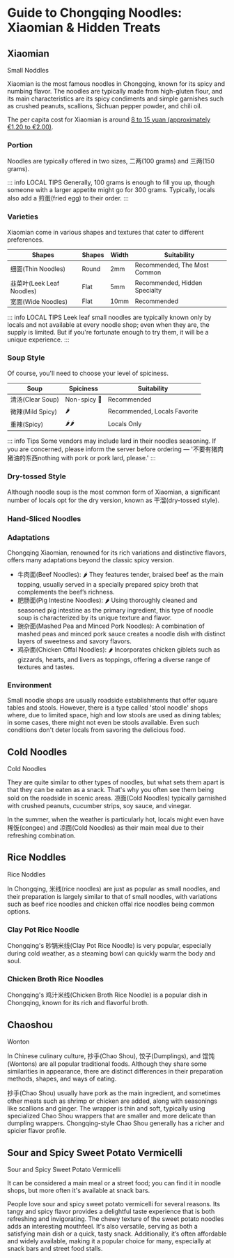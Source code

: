 # Guide to Chongqing Noodles: Xiaomian & Hidden Treats

## Xiaomian

<Chinese word="小面">
<template #pinyin>xiǎo miàn</template>
<template #ipa>/ʃəʊ miːn/</template>
Small Noddles
</Chinese>

Xiaomian is the most famous noodles in Chongqing, known for its spicy and numbing flavor. The noodles are typically made from high-gluten flour, and its main characteristics are its spicy condiments and simple garnishes such as crushed peanuts, scallions, Sichuan pepper powder, and chili oil.

<YouTube link="https://youtu.be/ZehhL5mXV4c?si=KvMraWn0R9m9woSD&t=80">
<template #cover><img src="../../assets/youtube/my-italian-family-tried-chongqing-noodles-for-the-first-time.jpg" /></template>
<template #title>My Italian Family Tried Chongqing Noodles for the First Time</template>
<template #author>Luca&Rachele</template>
<template #description>My Italian family's first visit to the mountain city of Chongqing, marveling at its beauty! Chongqing noodles really suit Italian palates.</template>
</YouTube>

The per capita cost for Xiaomian is around <u>8 to 15 yuan (approximately €1.20 to €2.00)</u>.

### Portion

Noodles are typically offered in two sizes, <Speech>二两</Speech>(100 grams) and <Speech>三两</Speech>(150 grams).

::: info LOCAL TIPS
Generally, 100 grams is enough to fill you up, though someone with a larger appetite might go for 300 grams. Typically, locals also add a <Speech>煎蛋</Speech>(fried egg) to their order.
:::

### Varieties

Xiaomian come in various shapes and textures that cater to different preferences. 

<table>
  <thead>
    <tr>
      <th>Shapes</th>
      <th>Shapes</th>
      <th>Width</th>
      <th>Suitability</th>
    </tr>
  </thead>
  <tbody>
    <tr>
      <td><Speech>细面</Speech>(Thin Noodles)</td>
      <td>Round</td>
      <td>2mm</td>
      <td>Recommended, The Most Common</td>
    </tr>
    <tr>
      <td><Speech>韭菜叶</Speech>(Leek Leaf Noodles)</td>
      <td>Flat</td>
      <td>5mm</td>
      <td>Recommended, Hidden Specialty</td>
    </tr>
    <tr>
      <td><Speech>宽面</Speech>(Wide Noodles)</td>
      <td>Flat</td>
      <td>10mm</td>
      <td>Recommended</td>
    </tr>
  </tbody>
</table>

::: info LOCAL TIPS
Leek leaf small noodles are typically known only by locals and not available at every noodle shop; even when they are, the supply is limited. But if you're fortunate enough to try them, it will be a unique experience.
:::

### Soup Style

Of course, you'll need to choose your level of spiciness.

<table>
  <thead>
    <tr>
      <th>Soup</th>
      <th>Spiciness</th>
      <th>Suitability</th>
    </tr>
  </thead>
  <tbody>
    <tr>
      <td><Speech>清汤</Speech>(Clear Soup)</td>
      <td>Non-spicy 🥬</td>
      <td>Recommended</td>
    </tr>
    <tr>
      <td><Speech>微辣</Speech>(Mild Spicy)</td>
      <td>🌶️</td>
      <td>Recommended, Locals Favorite</td>
    </tr>
    <tr>
      <td><Speech>重辣</Speech>(Spicy)</td>
      <td>🌶️🌶️</td>
      <td>Locals Only</td>
    </tr>
  </tbody>
</table>

::: info Tips
Some vendors may include lard in their noodles seasoning. If you are concerned, please inform the server before ordering — '<Speech>不要有猪肉猪油的东西</Speech>nothing with pork or pork lard, please.'
:::

### Dry-tossed Style

Although noodle soup is the most common form of Xiaomian, a significant number of locals opt for the dry version, known as <Speech as="甘溜">干溜</Speech>(dry-tossed style).

### Hand-Sliced Noodles

### Adaptations

Chongqing Xiaomian, renowned for its rich variations and distinctive flavors, offers many adaptations beyond the classic spicy version. 
- <Speech>牛肉面</Speech>(Beef Noodles): 🌶️ They features tender, braised beef as the main topping, usually served in a specially prepared spicy broth that complements the beef’s richness.
- <Speech>肥肠面</Speech>(Pig Intestine Noodles): 🌶️ Using thoroughly cleaned and seasoned pig intestine as the primary ingredient, this type of noodle soup is characterized by its unique texture and flavor.
- <Speech>豌杂面</Speech>(Mashed Pea and Minced Pork Noodles): A combination of mashed peas and minced pork sauce creates a noodle dish with distinct layers of sweetness and savory flavors.
- <Speech>鸡杂面</Speech>(Chicken Offal Noodles): 🌶️ Incorporates chicken giblets such as gizzards, hearts, and livers as toppings, offering a diverse range of textures and tastes.

<YouTube link="https://youtu.be/NX7Pjd92Hdo?si=s9VLFz8GuSKzzjOt&t=168">
<template #cover><img src="../../assets/youtube/i-found-heaven-in-chongqing.jpg" /></template>
<template #title>I found heaven in Chongqing and I'M NEVER LEAVING!</template>
<template #author>Blondie in China</template>
<template #description>I'm taking on the challenge of seeing how much delicious food I can get for 50 RMB. Sitting on the curb next to the surreal 3D cityscape, eating Chongqing noodles, is truly a fantastic experience.</template>
</YouTube>

### Environment

Small noodle shops are usually roadside establishments that offer square tables and stools. However, there is a type called 'stool noodle' shops where, due to limited space, high and low stools are used as dining tables; in some cases, there might not even be stools available. Even such conditions don't deter locals from savoring the delicious food.

## Cold Noodles

<Chinese word="凉面">
<template #pinyin>liáng miàn</template>
Cold Noodles
</Chinese>

They are quite similar to other types of noodles, but what sets them apart is that they can be eaten as a snack. That's why you often see them being sold on the roadside in scenic areas. <Speech>凉面</Speech>(Cold Noodles) typically garnished with crushed peanuts, cucumber strips, soy sauce, and vinegar.

In the summer, when the weather is particularly hot, locals might even have <Speech>稀饭</Speech>(congee) and <Speech>凉面</Speech>(Cold Noodles) as their main meal due to their refreshing combination.

## Rice Noddles

<Chinese word="米线">
<template #pinyin>mǐ xiàn</template>
Rice Noddles
</Chinese>

In Chongqing, <Speech>米线</Speech>(rice noodles) are just as popular as small noodles, and their preparation is largely similar to that of small noodles, with variations such as beef rice noodles and chicken offal rice noodles being common options.

### Clay Pot Rice Noodle

Chongqing's <Speech>砂锅米线</Speech>(Clay Pot Rice Noodle) is very popular, especially during cold weather, as a steaming bowl can quickly warm the body and soul.

### Chicken Broth Rice Noodles

Chongqing's <Speech>鸡汁米线</Speech>(Chicken Broth Rice Noodle) is a popular dish in Chongqing, known for its rich and flavorful broth.

## Chaoshou

<Chinese word="抄手">
<template #pinyin>chāo shǒu</template>
Wonton
</Chinese>

In Chinese culinary culture, <Speech>抄手</Speech>(Chao Shou), <Speech>饺子</Speech>(Dumplings), and <Speech>馄饨</Speech>(Wontons) are all popular traditional foods. Although they share some similarities in appearance, there are distinct differences in their preparation methods, shapes, and ways of eating.

<Speech>抄手</Speech>(Chao Shou) usually have pork as the main ingredient, and sometimes other meats such as shrimp or chicken are added, along with seasonings like scallions and ginger. The wrapper is thin and soft, typically using specialized Chao Shou wrappers that are smaller and more delicate than dumpling wrappers. Chongqing-style Chao Shou generally has a richer and spicier flavor profile.

<YouTube link="https://youtu.be/vLV_43p_3qU?si=sI-jptDxGbSUyOgQ&t=1888">
<template #cover><img src="../../assets/youtube//exploring-ancient-town-in-chongqing.jpg" /></template>
<template #title>Exploring Ancient Town in Chongqing, China</template>
<template #author>Two Mad Explorers</template>
<template #description>We're exploring an ancient town on the outskirts of Chongqing and successfully found our way into a Chongqing restaurant where traditional noodles and chicken soup chaoshou made a lasting impression.</template>
</YouTube>

## Sour and Spicy Sweet Potato Vermicelli

<Chinese word="酸辣粉">
<template #pinyin>suān là fěn</template>
Sour and Spicy Sweet Potato Vermicelli
</Chinese>

It can be considered a main meal or a street food; you can find it in noodle shops, but more often it's available at snack bars.

People love sour and spicy sweet potato vermicelli for several reasons. Its tangy and spicy flavor provides a delightful taste experience that is both refreshing and invigorating. The chewy texture of the sweet potato noodles adds an interesting mouthfeel. It's also versatile, serving as both a satisfying main dish or a quick, tasty snack. Additionally, it’s often affordable and widely available, making it a popular choice for many, especially at snack bars and street food stalls.